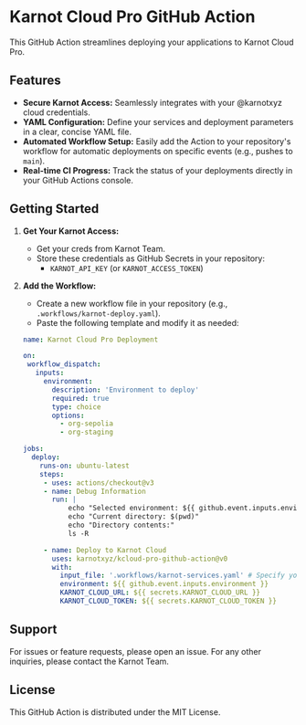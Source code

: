 # Karnot Cloud Pro GitHub Action

This GitHub Action streamlines deploying your applications to Karnot Cloud Pro.

## Features

* **Secure Karnot Access:** Seamlessly integrates with your @karnotxyz cloud credentials.
* **YAML Configuration:** Define your services and deployment parameters in a clear, concise YAML file.
* **Automated Workflow Setup:**  Easily add the Action to your repository's workflow for automatic deployments on specific events (e.g., pushes to `main`).
* **Real-time CI Progress:**  Track the status of your deployments directly in your GitHub Actions console.

## Getting Started

1. **Get Your Karnot Access:**
    * Get your creds from Karnot Team.
    * Store these credentials as GitHub Secrets in your repository:
        * `KARNOT_API_KEY` (or `KARNOT_ACCESS_TOKEN`)

2. **Add the Workflow:**
    * Create a new workflow file in your repository (e.g., `.workflows/karnot-deploy.yaml`).
    * Paste the following template and modify it as needed:

   ```yaml
   name: Karnot Cloud Pro Deployment

   on:
    workflow_dispatch:
      inputs:
        environment:
          description: 'Environment to deploy'
          required: true
          type: choice
          options:
            - org-sepolia
            - org-staging

   jobs:
     deploy:
       runs-on: ubuntu-latest
       steps:
        - uses: actions/checkout@v3
        - name: Debug Information
          run: |
              echo "Selected environment: ${{ github.event.inputs.environment }}"
              echo "Current directory: $(pwd)"
              echo "Directory contents:"
              ls -R

        - name: Deploy to Karnot Cloud
          uses: karnotxyz/kcloud-pro-github-action@v0
          with:
            input_file: '.workflows/karnot-services.yaml' # Specify your file
            environment: ${{ github.event.inputs.environment }}
            KARNOT_CLOUD_URL: ${{ secrets.KARNOT_CLOUD_URL }}
            KARNOT_CLOUD_TOKEN: ${{ secrets.KARNOT_CLOUD_TOKEN }}
   ```
## Support
For issues or feature requests, please open an issue. For any other inquiries, please contact the Karnot Team.

## License
This GitHub Action is distributed under the MIT License.